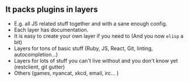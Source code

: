 ## It packs plugins in layers

* E.g. all JS related stuff together and with a sane enough config.
* Each layer has documentation.
* It is easy to create your own layer if you need to (And you now `elisp` a
  bit)
* Layers for tons of basic stuff (Ruby, JS, React, Git, linting,
  autocompletion...)
* Layers for lots of stuff you can't live without and you don't know yet
  (restclient, git gutter)
* Others (games, nyancat, xkcd, email, irc... )
